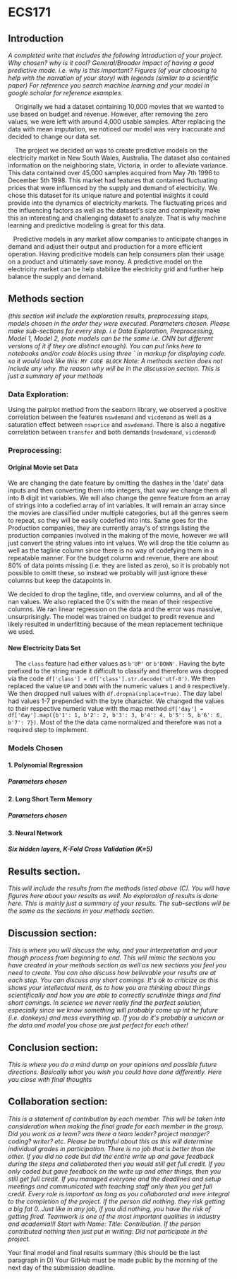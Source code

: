 # ECS171



## Introduction
*A completed write that includes the following
Introduction of your project. Why chosen? why is it cool? General/Broader impact of having a good predictive mode. i.e. why is this important?
Figures (of your choosing to help with the narration of your story) with legends (similar to a scientific paper) For reference you search machine learning and your model in google scholar for reference examples.*

&nbsp;&nbsp;&nbsp; Originally we had a dataset containing 10,000 movies that we wanted to use based on budget and revenue. However, after removing the zero values, we were left with around 4,000 usable samples. After replacing the data with mean imputation, we noticed our model was very inaccurate and decided to change our data set. 

&nbsp;&nbsp;&nbsp; The project we decided on was to create predictive models on the electricity market in New South Wales, Australia. The dataset also contained information on the neighboring state, Victoria, in order to alleviate variance. This data contained over 45,000 samples acquired from May 7th 1996 to December 5th 1998. This market had features that contained fluctuating prices that were influenced by the supply and demand of electricity. We chose this dataset for its unique nature and potential insights it could provide into the dynamics of electricity markets. The fluctuating prices and the influencing factors as well as the dataset's size and complexity make this an interesting and challenging dataset to analyze. That is why machine learning and predictive modeling is great for this data.

&nbsp;&nbsp;&nbsp;Predictive models in any market allow companies to anticipate changes in demand and adjust their output and production for a more efficient operation. Having predicitive models can help consumers plan their usage on a product and ultimately save money. A predictive model on the electricity market can be help stabilize the electricity grid and further help balance the supply and demand. 


## Methods section 
*(this section will include the exploration results, preprocessing steps, models chosen in the order they were executed. Parameters chosen. Please make sub-sections for every step. i.e Data Exploration, Preprocessing, Model 1, Model 2, (note models can be the same i.e. CNN but different versions of it if they are distinct enough). You can put links here to notebooks and/or code blocks using three ` in markup for displaying code. so it would look like this: ``` MY CODE BLOCK ```
Note: A methods section does not include any why. the reason why will be in the discussion section. This is just a summary of your methods*
### Data Exploration:
Using the pairplot method from the seaborn library, we observed a positive correlation between the features `nswdemand` and `vicdemand` as well as a saturation effect between `nswprice` and `nswdemand`. There is also a negative correlation between `transfer` and both demands (`nswdemand`, `vicdemand`) 
### Preprocessing:
#### Original Movie set Data
 We are changing the date feature by omitting the dashes in the 'date' data inputs and then converting them into integers, that way we change them all into 8 digit int variables. We will also change the genre feature from an array of strings into a codefied array of int variables. It will remain an array since the movies are classified under multiple categories, but all the genres seem to repeat, so they will be easily codefied into ints. Same goes for the Production companies, they are currently array's of strings listing the production companies involved in the making of the movie, however we will just convert the string values into int values. We will drop the title column as well as the tagline column since there is no way of codefying them in a repeatable manner. For the budget column and revenue, there are about 80% of data points missing (i.e. they are listed as zero), so it is probably not possible to omitt these, so instead we probably will just ignore these columns but keep the datapoints in.

We decided to drop the tagline, title, and overview columns, and all of the nan values. We also replaced the 0's with the mean of their respective columns. We ran linear regression on the data and the error was massive, unsurprisingly. The model was trained on budget to predit revenue and likely resulted in underfitting because of the mean replacement technique we used.

#### New Electricity Data Set
&nbsp;&nbsp;&nbsp; The `class` feature had either values as `b'UP'` or `b'DOWN'`. Having the byte prefixed to the string made it difficult to classify and therefore was dropped via the code ```df['class'] = df['class'].str.decode('utf-8')```. We then replaced the value `UP` and `DOWN` with the numeric values `1` and `0` respectively. We then dropped null values with `df.dropna(inplace=True)`. The day label had values 1-7 prepended with the byte character. We changed the values to their respective numeric value with the map method `df['day'] = df['day'].map({b'1': 1, b'2': 2, b'3': 3, b'4': 4, b'5': 5, b'6': 6, b'7': 7})`. Most of the the data came normalized and therefore was not a required step to implement.  
### Models Chosen
#### 1. Polynomial Regression
##### Parameters chosen
#### 2. Long Short Term Memory
##### Parameters chosen
#### 3. Neural Network
##### Six hidden layers, K-Fold Cross Validation (K=5)
## Results section.
*This will include the results from the methods listed above (C). You will have figures here about your results as well.
No exploration of results is done here. This is mainly just a summary of your results. The sub-sections will be the same as the sections in your methods section.*

## Discussion section: 
*This is where you will discuss the why, and your interpretation and your though process from beginning to end. This will mimic the sections you have created in your methods section as well as new sections you feel you need to create. You can also discuss how believable your results are at each step. You can discuss any short comings. It's ok to criticize as this shows your intellectual merit, as to how you are thinking about things scientifically and how you are able to correctly scrutinize things and find short comings. In science we never really find the perfect solution, especially since we know something will probably come up int he future (i.e. donkeys) and mess everything up. If you do it's probably a unicorn or the data and model you chose are just perfect for each other!*

## Conclusion section:
*This is where you do a mind dump on your opinions and possible future directions. Basically what you wish you could have done differently. Here you close with final thoughts*

## Collaboration section:
*This is a statement of contribution by each member. This will be taken into consideration when making the final grade for each member in the group. Did you work as a team? was there a team leader? project manager? coding? writer? etc. Please be truthful about this as this will determine individual grades in participation. There is no job that is better than the other. If you did no code but did the entire write up and gave feedback during the steps and collaborated then you would still get full credit. If you only coded but gave feedback on the write up and other things, then you still get full credit. If you managed everyone and the deadlines and setup meetings and communicated with teaching staff only then you get full credit. Every role is important as long as you collaborated and were integral to the completion of the project. If the person did nothing. they risk getting a big fat 0. Just like in any job, if you did nothing, you have the risk of getting fired. Teamwork is one of the most important qualities in industry and academia!!!
Start with Name: Title: Contribution. If the person contributed nothing then just put in writing: Did not participate in the project.*

Your final model and final results summary (this should be the last paragraph in D)
Your GitHub must be made public by the morning of the next day of the submission deadline.